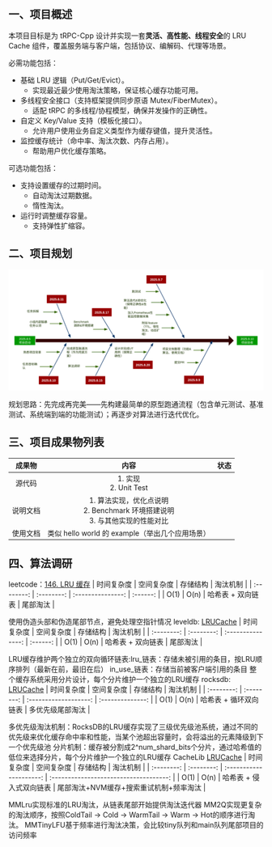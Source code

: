 ## 一、项目概述

本项目目标是为 tRPC-Cpp 设计并实现一套**灵活、高性能、线程安全**的 LRU Cache 组件，覆盖服务端与客户端，包括协议、编解码、代理等场景。

必需功能包括：

- 基础 LRU 逻辑（Put/Get/Evict）。
  - 实现最近最少使用淘汰策略，保证核心缓存功能可用。
- 多线程安全接口（支持框架提供同步原语 Mutex/FiberMutex）。
  - 适配 tRPC 的多线程/协程模型，确保并发操作的正确性。
- 自定义 Key/Value 支持（模板化接口）。
  - 允许用户使用业务自定义类型作为缓存键值，提升灵活性。
- 监控缓存统计（命中率、淘汰次数、内存占用）。
  - 帮助用户优化缓存策略。

可选功能包括：

- 支持设置缓存的过期时间。
  - 自动淘汰过期数据。
  - 惰性淘汰。
- 运行时调整缓存容量。
  - 支持弹性扩缩容。



## 二、项目规划

![LRU Cache 项目规划](image/project_plan.svg)

规划思路：先完成再完美——先构建最简单的原型跑通流程（包含单元测试、基准测试、系统端到端的功能测试）；再逐步对算法进行迭代优化。



## 三、项目成果物列表

|  成果物  |                                        内容                                         | 状态  |
| :------: | :---------------------------------------------------------------------------------: | :---: |
|  源代码  |                              1. 实现<br />2. Unit Test                              |       |
| 说明文档 | 1. 算法实现，优化点说明<br />2. Benchmark 环境搭建说明<br />3. 与其他实现的性能对比 |       |
| 使用文档 |                   类似 hello world 的 example（举出几个应用场景）                   |       |

## 四、算法调研
leetcode：[146. LRU 缓存](https://leetcode.cn/problems/lru-cache/description/)
| 时间复杂度 | 空间复杂度 |     存储结构      | 淘汰机制 |
| :--------: | :--------: | :---------------: | :------: |
|    O(1)    |    O(n)    | 哈希表 + 双向链表 | 尾部淘汰 |

使用伪造头部和伪造尾部节点，避免处理空指针情况
leveldb: [LRUCache](https://github.com/google/leveldb)
| 时间复杂度 | 空间复杂度 |     存储结构      | 淘汰机制 |
| :--------: | :--------: | :---------------: | :------: |
|    O(1)    |    O(n)    | 哈希表 + 双向链表 | 尾部淘汰 |

LRU缓存维护两个独立的双向循环链表:lru_链表：存储未被引用的条目，按LRU顺序排列（最新在前，最旧在后）
in_use_链表：存储当前被客户端引用的条目
整个缓存系统采用分片设计，每个分片维护一个独立的LRU缓存
rocksdb: [LRUCache](https://github.com/facebook/rocksdb)
| 时间复杂度 | 空间复杂度 |       存储结构        |     淘汰机制     |
| :--------: | :--------: | :-------------------: | :--------------: |
|    O(1)    |    O(n)    | 哈希表 + 循环双向链表 | 多优先级尾部淘汰 |

多优先级淘汰机制：RocksDB的LRU缓存实现了三级优先级池系统，通过不同的优先级来优化缓存命中率和性能，当某个池超出容量时，会将溢出的元素降级到下一个优先级池
分片机制：缓存被分割成2^num_shard_bits个分片，通过哈希值的低位来选择分片，每个分片维护一个独立的LRU缓存
CacheLib [LRUCache](https://github.com/facebook/CacheLib)
| 时间复杂度 | 空间复杂度 |        存储结构         |                淘汰机制                |
| :--------: | :--------: | :---------------------: | :------------------------------------: |
|    O(1)    |    O(n)    | 哈希表 + 侵入式双向链表 | 尾部淘汰+NVM缓存+搜索重试机制+频率淘汰 |

MMLru实现标准的LRU淘汰，从链表尾部开始提供淘汰迭代器
MM2Q实现更复杂的淘汰顺序，按照ColdTail → Cold → WarmTail → Warm → Hot的顺序进行淘汰。
MMTinyLFU基于频率进行淘汰决策，会比较tiny队列和main队列尾部项目的访问频率
